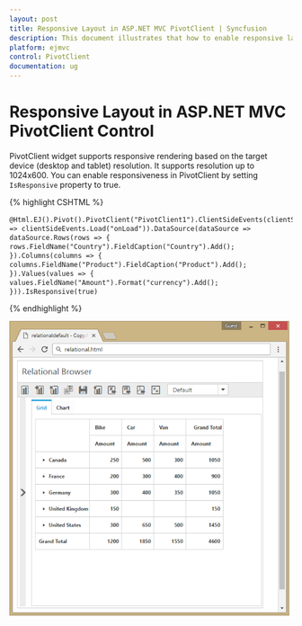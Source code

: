 ```yaml
---
layout: post
title: Responsive Layout in ASP.NET MVC PivotClient | Syncfusion
description: This document illustrates that how to enable responsive layout rendering in ASP.NET MVC PivotClient control
platform: ejmvc
control: PivotClient
documentation: ug
---
```


# Responsive Layout in ASP.NET MVC PivotClient Control

PivotClient widget supports responsive rendering based on the target device (desktop and tablet) resolution. It supports resolution up to 1024x600. You can enable responsiveness in PivotClient by setting `IsResponsive` property to true.


{% highlight CSHTML %}

    @Html.EJ().Pivot().PivotClient("PivotClient1").ClientSideEvents(clientSideEvents => clientSideEvents.Load("onLoad")).DataSource(dataSource => dataSource.Rows(rows => { rows.FieldName("Country").FieldCaption("Country").Add(); }).Columns(columns => { columns.FieldName("Product").FieldCaption("Product").Add(); }).Values(values => { values.FieldName("Amount").Format("currency").Add(); })).IsResponsive(true)

{% endhighlight %}

![Responsive layout of ASP NET MVC pivot client control](Responsive-Layout_images/responsive.png)
